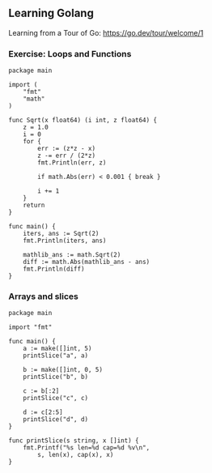 ## Learning Golang

Learning from a Tour of Go: https://go.dev/tour/welcome/1

### Exercise: Loops and Functions
```golang
package main

import (
	"fmt"
	"math"
)

func Sqrt(x float64) (i int, z float64) {
	z = 1.0
	i = 0
	for {
		err := (z*z - x)
		z -= err / (2*z)
		fmt.Println(err, z)
		
		if math.Abs(err) < 0.001 { break }
		
		i += 1
	}
	return
}

func main() {
	iters, ans := Sqrt(2)
	fmt.Println(iters, ans)
	
	mathlib_ans := math.Sqrt(2)
	diff := math.Abs(mathlib_ans - ans)
	fmt.Println(diff)
}

```

### Arrays and slices

```golang
package main

import "fmt"

func main() {
	a := make([]int, 5)
	printSlice("a", a)

	b := make([]int, 0, 5)
	printSlice("b", b)

	c := b[:2]
	printSlice("c", c)

	d := c[2:5]
	printSlice("d", d)
}

func printSlice(s string, x []int) {
	fmt.Printf("%s len=%d cap=%d %v\n",
		s, len(x), cap(x), x)
}

```